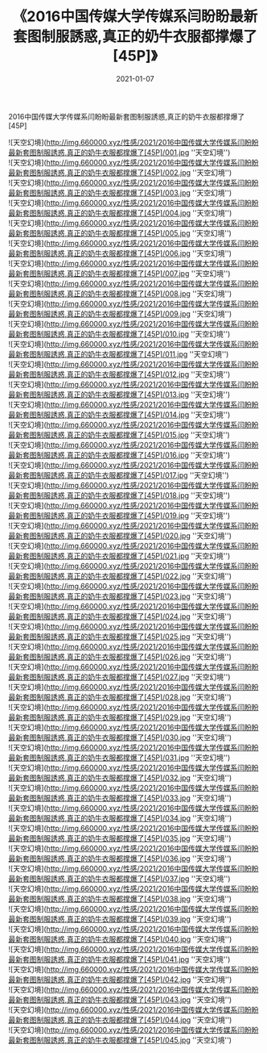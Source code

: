 ﻿---
layout: post
title:  《2016中国传媒大学传媒系闫盼盼最新套图制服誘惑,真正的奶牛衣服都撑爆了[45P]》
date:   2021-01-07
img: http://img.660000.xyz/性感/2021/2016中国传媒大学传媒系闫盼盼最新套图制服誘惑,真正的奶牛衣服都撑爆了[45P]/000.jpg
categories: [美女, 性感, 泳衣]
---

2016中国传媒大学传媒系闫盼盼最新套图制服誘惑,真正的奶牛衣服都撑爆了[45P]



![天空幻境](http://img.660000.xyz/性感/2021/2016中国传媒大学传媒系闫盼盼最新套图制服誘惑,真正的奶牛衣服都撑爆了[45P]/001.jpg ''天空幻境'') <br>
![天空幻境](http://img.660000.xyz/性感/2021/2016中国传媒大学传媒系闫盼盼最新套图制服誘惑,真正的奶牛衣服都撑爆了[45P]/002.jpg ''天空幻境'') <br>
![天空幻境](http://img.660000.xyz/性感/2021/2016中国传媒大学传媒系闫盼盼最新套图制服誘惑,真正的奶牛衣服都撑爆了[45P]/003.jpg ''天空幻境'') <br>
![天空幻境](http://img.660000.xyz/性感/2021/2016中国传媒大学传媒系闫盼盼最新套图制服誘惑,真正的奶牛衣服都撑爆了[45P]/004.jpg ''天空幻境'') <br>
![天空幻境](http://img.660000.xyz/性感/2021/2016中国传媒大学传媒系闫盼盼最新套图制服誘惑,真正的奶牛衣服都撑爆了[45P]/005.jpg ''天空幻境'') <br>
![天空幻境](http://img.660000.xyz/性感/2021/2016中国传媒大学传媒系闫盼盼最新套图制服誘惑,真正的奶牛衣服都撑爆了[45P]/006.jpg ''天空幻境'') <br>
![天空幻境](http://img.660000.xyz/性感/2021/2016中国传媒大学传媒系闫盼盼最新套图制服誘惑,真正的奶牛衣服都撑爆了[45P]/007.jpg ''天空幻境'') <br>
![天空幻境](http://img.660000.xyz/性感/2021/2016中国传媒大学传媒系闫盼盼最新套图制服誘惑,真正的奶牛衣服都撑爆了[45P]/008.jpg ''天空幻境'') <br>
![天空幻境](http://img.660000.xyz/性感/2021/2016中国传媒大学传媒系闫盼盼最新套图制服誘惑,真正的奶牛衣服都撑爆了[45P]/009.jpg ''天空幻境'') <br>
![天空幻境](http://img.660000.xyz/性感/2021/2016中国传媒大学传媒系闫盼盼最新套图制服誘惑,真正的奶牛衣服都撑爆了[45P]/010.jpg ''天空幻境'') <br>
![天空幻境](http://img.660000.xyz/性感/2021/2016中国传媒大学传媒系闫盼盼最新套图制服誘惑,真正的奶牛衣服都撑爆了[45P]/011.jpg ''天空幻境'') <br>
![天空幻境](http://img.660000.xyz/性感/2021/2016中国传媒大学传媒系闫盼盼最新套图制服誘惑,真正的奶牛衣服都撑爆了[45P]/012.jpg ''天空幻境'') <br>
![天空幻境](http://img.660000.xyz/性感/2021/2016中国传媒大学传媒系闫盼盼最新套图制服誘惑,真正的奶牛衣服都撑爆了[45P]/013.jpg ''天空幻境'') <br>
![天空幻境](http://img.660000.xyz/性感/2021/2016中国传媒大学传媒系闫盼盼最新套图制服誘惑,真正的奶牛衣服都撑爆了[45P]/014.jpg ''天空幻境'') <br>
![天空幻境](http://img.660000.xyz/性感/2021/2016中国传媒大学传媒系闫盼盼最新套图制服誘惑,真正的奶牛衣服都撑爆了[45P]/015.jpg ''天空幻境'') <br>
![天空幻境](http://img.660000.xyz/性感/2021/2016中国传媒大学传媒系闫盼盼最新套图制服誘惑,真正的奶牛衣服都撑爆了[45P]/016.jpg ''天空幻境'') <br>
![天空幻境](http://img.660000.xyz/性感/2021/2016中国传媒大学传媒系闫盼盼最新套图制服誘惑,真正的奶牛衣服都撑爆了[45P]/017.jpg ''天空幻境'') <br>
![天空幻境](http://img.660000.xyz/性感/2021/2016中国传媒大学传媒系闫盼盼最新套图制服誘惑,真正的奶牛衣服都撑爆了[45P]/018.jpg ''天空幻境'') <br>
![天空幻境](http://img.660000.xyz/性感/2021/2016中国传媒大学传媒系闫盼盼最新套图制服誘惑,真正的奶牛衣服都撑爆了[45P]/019.jpg ''天空幻境'') <br>
![天空幻境](http://img.660000.xyz/性感/2021/2016中国传媒大学传媒系闫盼盼最新套图制服誘惑,真正的奶牛衣服都撑爆了[45P]/020.jpg ''天空幻境'') <br>
![天空幻境](http://img.660000.xyz/性感/2021/2016中国传媒大学传媒系闫盼盼最新套图制服誘惑,真正的奶牛衣服都撑爆了[45P]/021.jpg ''天空幻境'') <br>
![天空幻境](http://img.660000.xyz/性感/2021/2016中国传媒大学传媒系闫盼盼最新套图制服誘惑,真正的奶牛衣服都撑爆了[45P]/022.jpg ''天空幻境'') <br>
![天空幻境](http://img.660000.xyz/性感/2021/2016中国传媒大学传媒系闫盼盼最新套图制服誘惑,真正的奶牛衣服都撑爆了[45P]/023.jpg ''天空幻境'') <br>
![天空幻境](http://img.660000.xyz/性感/2021/2016中国传媒大学传媒系闫盼盼最新套图制服誘惑,真正的奶牛衣服都撑爆了[45P]/024.jpg ''天空幻境'') <br>
![天空幻境](http://img.660000.xyz/性感/2021/2016中国传媒大学传媒系闫盼盼最新套图制服誘惑,真正的奶牛衣服都撑爆了[45P]/025.jpg ''天空幻境'') <br>
![天空幻境](http://img.660000.xyz/性感/2021/2016中国传媒大学传媒系闫盼盼最新套图制服誘惑,真正的奶牛衣服都撑爆了[45P]/026.jpg ''天空幻境'') <br>
![天空幻境](http://img.660000.xyz/性感/2021/2016中国传媒大学传媒系闫盼盼最新套图制服誘惑,真正的奶牛衣服都撑爆了[45P]/027.jpg ''天空幻境'') <br>
![天空幻境](http://img.660000.xyz/性感/2021/2016中国传媒大学传媒系闫盼盼最新套图制服誘惑,真正的奶牛衣服都撑爆了[45P]/028.jpg ''天空幻境'') <br>
![天空幻境](http://img.660000.xyz/性感/2021/2016中国传媒大学传媒系闫盼盼最新套图制服誘惑,真正的奶牛衣服都撑爆了[45P]/029.jpg ''天空幻境'') <br>
![天空幻境](http://img.660000.xyz/性感/2021/2016中国传媒大学传媒系闫盼盼最新套图制服誘惑,真正的奶牛衣服都撑爆了[45P]/030.jpg ''天空幻境'') <br>
![天空幻境](http://img.660000.xyz/性感/2021/2016中国传媒大学传媒系闫盼盼最新套图制服誘惑,真正的奶牛衣服都撑爆了[45P]/031.jpg ''天空幻境'') <br>
![天空幻境](http://img.660000.xyz/性感/2021/2016中国传媒大学传媒系闫盼盼最新套图制服誘惑,真正的奶牛衣服都撑爆了[45P]/032.jpg ''天空幻境'') <br>
![天空幻境](http://img.660000.xyz/性感/2021/2016中国传媒大学传媒系闫盼盼最新套图制服誘惑,真正的奶牛衣服都撑爆了[45P]/033.jpg ''天空幻境'') <br>
![天空幻境](http://img.660000.xyz/性感/2021/2016中国传媒大学传媒系闫盼盼最新套图制服誘惑,真正的奶牛衣服都撑爆了[45P]/034.jpg ''天空幻境'') <br>
![天空幻境](http://img.660000.xyz/性感/2021/2016中国传媒大学传媒系闫盼盼最新套图制服誘惑,真正的奶牛衣服都撑爆了[45P]/035.jpg ''天空幻境'') <br>
![天空幻境](http://img.660000.xyz/性感/2021/2016中国传媒大学传媒系闫盼盼最新套图制服誘惑,真正的奶牛衣服都撑爆了[45P]/036.jpg ''天空幻境'') <br>
![天空幻境](http://img.660000.xyz/性感/2021/2016中国传媒大学传媒系闫盼盼最新套图制服誘惑,真正的奶牛衣服都撑爆了[45P]/037.jpg ''天空幻境'') <br>
![天空幻境](http://img.660000.xyz/性感/2021/2016中国传媒大学传媒系闫盼盼最新套图制服誘惑,真正的奶牛衣服都撑爆了[45P]/038.jpg ''天空幻境'') <br>
![天空幻境](http://img.660000.xyz/性感/2021/2016中国传媒大学传媒系闫盼盼最新套图制服誘惑,真正的奶牛衣服都撑爆了[45P]/039.jpg ''天空幻境'') <br>
![天空幻境](http://img.660000.xyz/性感/2021/2016中国传媒大学传媒系闫盼盼最新套图制服誘惑,真正的奶牛衣服都撑爆了[45P]/040.jpg ''天空幻境'') <br>
![天空幻境](http://img.660000.xyz/性感/2021/2016中国传媒大学传媒系闫盼盼最新套图制服誘惑,真正的奶牛衣服都撑爆了[45P]/041.jpg ''天空幻境'') <br>
![天空幻境](http://img.660000.xyz/性感/2021/2016中国传媒大学传媒系闫盼盼最新套图制服誘惑,真正的奶牛衣服都撑爆了[45P]/042.jpg ''天空幻境'') <br>
![天空幻境](http://img.660000.xyz/性感/2021/2016中国传媒大学传媒系闫盼盼最新套图制服誘惑,真正的奶牛衣服都撑爆了[45P]/043.jpg ''天空幻境'') <br>
![天空幻境](http://img.660000.xyz/性感/2021/2016中国传媒大学传媒系闫盼盼最新套图制服誘惑,真正的奶牛衣服都撑爆了[45P]/044.jpg ''天空幻境'') <br>
![天空幻境](http://img.660000.xyz/性感/2021/2016中国传媒大学传媒系闫盼盼最新套图制服誘惑,真正的奶牛衣服都撑爆了[45P]/045.jpg ''天空幻境'') <br>